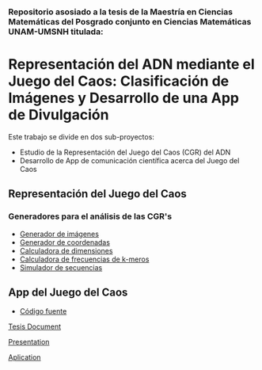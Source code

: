 ### Repositorio asosiado a la tesis de la Maestría en Ciencias Matemáticas del Posgrado conjunto en Ciencias Matemáticas UNAM-UMSNH titulada:

# Representación del ADN mediante el Juego del Caos: Clasificación de Imágenes y Desarrollo de una App de Divulgación

Este trabajo se divide en dos sub-proyectos:
* Estudio de la Representación del Juego del Caos (CGR) del ADN
* Desarrollo de App de comunicación científica acerca del Juego del Caos

## Representación del Juego del Caos
### Generadores para el análisis de las CGR's
* [Generador de imágenes](https://github.com/MarielChaveste/fractal-biomat-masters-project/blob/devMariel/notebooks/GeneradorImagenes.ipynb)
* [Generador de coordenadas](https://github.com/MarielChaveste/fractal-biomat-masters-project/blob/devMariel/notebooks/GeneradorCoordenadas.ipynb)
* [Calculadora de dimensiones](https://github.com/MarielChaveste/fractal-biomat-masters-project/blob/devMariel/notebooks/CalculadoraDimensiones.ipynb)
* [Calculadora de frecuencias de k-meros](https://github.com/MarielChaveste/fractal-biomat-masters-project/blob/devMariel/notebooks/CalculadoraFrecuenciaKmeros.ipynb)
* [Simulador de secuencias](https://github.com/MarielChaveste/fractal-biomat-masters-project/blob/devMariel/notebooks/SimuladorSecuencias.ipynb)

## App del Juego del Caos
* [Código fuente](https://github.com/MarielChaveste/caos-game-app)



[Tesis Document](https://es.overleaf.com/5767736148tdmtbfbbmqyy#84e695)  

[Presentation](https://docs.google.com/presentation/d/1vhvw0kfcwYJ38Sj_JjBKQyzb-q__OkYf69SA5gamSRo/edit?usp=sharing)

[Aplication](https://132.248.41.65/biomat/caos/#/page1)
